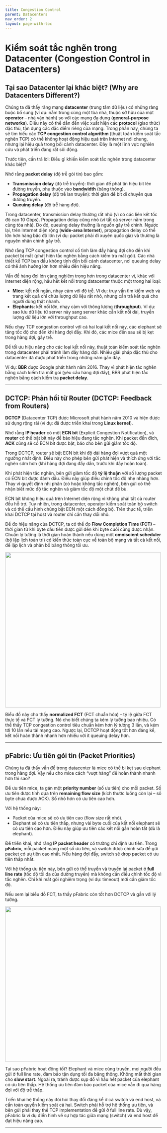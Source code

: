 ```yaml
---
title: Congestion Control
parent: Datacenters
nav_order: 2
layout: page-with-toc
---
```




# **Kiểm soát tắc nghẽn trong Datacenter** (Congestion Control in Datacenters)

## **Tại sao Datacenter lại khác biệt?** (Why are Datacenters Different?)

Chúng ta đã thấy rằng mạng **datacenter** (trung tâm dữ liệu) có những ràng buộc bổ sung (ví dụ: nằm trong cùng một tòa nhà, thuộc sở hữu của một **operator** – nhà vận hành) so với các mạng đa dụng (**general-purpose networks**). Điều này có thể dẫn đến việc xuất hiện các **protocol** (giao thức) đặc thù, tận dụng các đặc điểm riêng của mạng. Trong phần này, chúng ta sẽ tìm hiểu các **TCP congestion control algorithm** (thuật toán kiểm soát tắc nghẽn TCP) có thể không hoạt động hiệu quả trên Internet nói chung, nhưng lại hiệu quả trong bối cảnh datacenter. Đây là một lĩnh vực nghiên cứu và phát triển đang rất sôi động.

Trước tiên, cần trả lời: Điều gì khiến kiểm soát tắc nghẽn trong datacenter khác biệt?

Nhớ rằng **packet delay** (độ trễ gói tin) bao gồm:  
- **Transmission delay** (độ trễ truyền): thời gian để phát tín hiệu bit lên đường truyền, phụ thuộc vào **bandwidth** (băng thông).  
- **Propagation delay** (độ trễ lan truyền): thời gian để bit di chuyển qua đường truyền.  
- **Queuing delay** (độ trễ hàng đợi).

Trong datacenter, transmission delay thường rất nhỏ (vì có các liên kết tốc độ cao 10 Gbps). Propagation delay cũng nhỏ (vì tất cả server nằm trong cùng tòa nhà). Do đó, queuing delay thường là nguồn gây trễ chính. Ngược lại, trên Internet diện rộng (**wide-area Internet**), propagation delay có thể lớn hơn hàng bậc độ lớn (ví dụ: packet phải đi xuyên quốc gia) và thường là nguyên nhân chính gây trễ.

Nhớ rằng TCP congestion control cố tình làm đầy hàng đợi cho đến khi packet bị mất (phát hiện tắc nghẽn bằng cách kiểm tra mất gói). Các nhà thiết kế TCP ban đầu không tính đến bối cảnh datacenter, nơi queuing delay có thể ảnh hưởng lớn hơn nhiều đến hiệu năng.

Vấn đề hàng đợi lớn càng nghiêm trọng hơn trong datacenter vì, khác với Internet diện rộng, hầu hết kết nối trong datacenter thuộc một trong hai loại:  
- **Mice**: kết nối ngắn, nhạy cảm với độ trễ. Ví dụ: truy vấn tìm kiếm web và trang kết quả chỉ chứa lượng dữ liệu rất nhỏ, nhưng cần trả kết quả cho người dùng thật nhanh.  
- **Elephants**: kết nối lớn, nhạy cảm với thông lượng (**throughput**). Ví dụ: sao lưu dữ liệu từ server này sang server khác cần kết nối dài, truyền lượng dữ liệu lớn với throughput cao.

Nếu chạy TCP congestion control với cả hai loại kết nối này, các elephant sẽ tăng tốc độ cho đến khi hàng đợi đầy. Khi đó, các mice đến sau sẽ bị kẹt trong hàng đợi, gây trễ.

Để tối ưu hiệu năng cho các loại kết nối này, thuật toán kiểm soát tắc nghẽn trong datacenter phải tránh làm đầy hàng đợi. Nhiều giải pháp đặc thù cho datacenter đã được phát triển trong những năm gần đây.

Ví dụ: **BBR** được Google phát hành năm 2016. Thay vì phát hiện tắc nghẽn bằng cách kiểm tra mất gói (yêu cầu hàng đợi đầy), BBR phát hiện tắc nghẽn bằng cách kiểm tra **packet delay**.

---

## **DCTCP: Phản hồi từ Router** (DCTCP: Feedback from Routers)

**DCTCP** (Datacenter TCP) được Microsoft phát hành năm 2010 và hiện được sử dụng rộng rãi (ví dụ: đã được triển khai trong **Linux kernel**).

Nhớ rằng **IP header** có một **ECN bit** (Explicit Congestion Notification), và **router** có thể bật bit này để báo hiệu đang tắc nghẽn. Khi packet đến đích, **ACK** cũng sẽ có ECN bit được bật, báo cho bên gửi giảm tốc độ.

Trong DCTCP, router sẽ bật ECN bit khi độ dài hàng đợi vượt quá một ngưỡng nhất định. Điều này cho phép bên gửi phát hiện và thích ứng với tắc nghẽn sớm hơn (khi hàng đợi đang đầy dần, trước khi đầy hoàn toàn).

Khi phát hiện tắc nghẽn, bên gửi giảm tốc độ **tỷ lệ thuận** với số lượng packet có ECN bit được đánh dấu. Điều này giúp điều chỉnh tốc độ nhẹ nhàng hơn. Thay vì quyết định nhị phân (có hoặc không tắc nghẽn), bên gửi có thể nhận biết mức độ tắc nghẽn và giảm tốc độ một chút để bù.

ECN bit không hiệu quả trên Internet diện rộng vì không phải tất cả router đều hỗ trợ. Tuy nhiên, trong datacenter, operator kiểm soát toàn bộ switch và có thể cấu hình chúng bật ECN một cách đồng bộ. Trên thực tế, triển khai DCTCP tại host và router chỉ cần thay đổi nhỏ.

Để đo hiệu năng của DCTCP, ta có thể đo **Flow Completion Time (FCT)** – thời gian từ khi byte đầu tiên được gửi đến khi byte cuối cùng được nhận. Chuẩn lý tưởng là thời gian hoàn thành nếu dùng một **omniscient scheduler** (bộ lập lịch toàn tri) có kiến thức toàn cục về toàn bộ mạng và tất cả kết nối, để lập lịch và phân bổ băng thông tối ưu.

<img width="500px" src="/assets/datacenter/6-031-fct-chart1.png">

Biểu đồ này cho thấy **normalized FCT** (FCT chuẩn hóa) – tỷ lệ giữa FCT thực tế và FCT lý tưởng. Nó cho biết chúng ta kém lý tưởng bao nhiêu. Có thể thấy TCP congestion control tiêu chuẩn kém hơn lý tưởng 3 lần, và kém tới 10 lần nếu tải mạng cao. Ngược lại, DCTCP hoạt động tốt hơn đáng kể, kết nối hoàn thành nhanh hơn nhiều với ít queuing delay hơn.

---

## **pFabric: Ưu tiên gói tin** (Packet Priorities)

Chúng ta đã thấy vấn đề trong datacenter là mice có thể bị kẹt sau elephant trong hàng đợi. Vậy nếu cho mice cách “vượt hàng” để hoàn thành nhanh hơn thì sao?

Để ưu tiên mice, ta gán một **priority number** (số ưu tiên) cho mỗi packet. Số ưu tiên được tính dựa trên **remaining flow size** (kích thước luồng còn lại – số byte chưa được ACK). Số nhỏ hơn có ưu tiên cao hơn.

Với hệ thống này:  
- Packet của mice sẽ có ưu tiên cao (flow size rất nhỏ).  
- Elephant sẽ có ưu tiên thấp, nhưng vài byte cuối của kết nối elephant sẽ có ưu tiên cao hơn. Điều này giúp ưu tiên các kết nối gần hoàn tất (dù là elephant).

Để triển khai, nhớ rằng **IP packet header** có trường chỉ định ưu tiên. Trong **pFabric**, mỗi packet mang một số ưu tiên, và switch được chỉnh sửa để gửi packet có ưu tiên cao nhất. Nếu hàng đợi đầy, switch sẽ drop packet có ưu tiên thấp nhất.

Với hệ thống ưu tiên này, bên gửi có thể truyền và truyền lại packet ở **full line rate** (tốc độ tối đa của đường truyền) mà không cần điều chỉnh tốc độ vì tắc nghẽn. Chỉ khi mất gói nghiêm trọng (ví dụ: timeout) mới cần giảm tốc độ.

Nếu xem lại biểu đồ FCT, ta thấy pFabric còn tốt hơn DCTCP và gần với lý tưởng.

<img width="500px" src="/assets/datacenter/6-032-fct-chart2.png">

Tại sao pFabric hoạt động tốt? Elephant và mice cùng truyền, mọi người đều gửi ở full line rate, đảm bảo tận dụng tối đa băng thông. Không mất thời gian cho **slow start**. Ngoài ra, tránh được sụp đổ vì hầu hết packet của elephant có ưu tiên thấp. Hệ thống ưu tiên đảm bảo packet của mice vẫn đi qua hàng đợi với độ trễ thấp.

Triển khai hệ thống này đòi hỏi thay đổi đáng kể ở cả switch và end host, và cần toàn quyền kiểm soát cả hai. Switch phải hỗ trợ hệ thống ưu tiên, và bên gửi phải thay thế TCP implementation để gửi ở full line rate. Dù vậy, pFabric là ví dụ điển hình về sự hợp tác giữa mạng (switch) và end host để đạt hiệu năng cao.

---